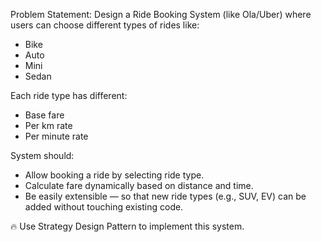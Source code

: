 Problem Statement:
Design a Ride Booking System (like Ola/Uber) where users can choose different types of rides like:

- Bike
- Auto
- Mini
- Sedan

Each ride type has different:
- Base fare
- Per km rate
- Per minute rate

System should:
- Allow booking a ride by selecting ride type.
- Calculate fare dynamically based on distance and time.
- Be easily extensible — so that new ride types (e.g., SUV, EV) can be added without touching existing code.

🔥 Use Strategy Design Pattern to implement this system.
